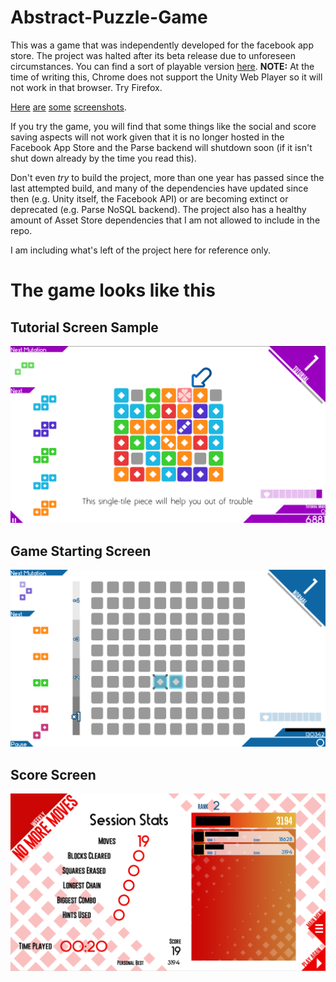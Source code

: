# Abstract-Puzzle-Game
This was a game that was independently developed for the facebook app store. The project was halted after its beta release due to unforeseen circumstances. You can find a sort of playable version [here](https://dl.dropboxusercontent.com/u/26842250/WebBuild/index.html). **NOTE:** At the time of writing this, Chrome does not support the Unity Web Player so it will not work in that browser. Try Firefox.

[Here](/Screenshots/Tutorialitis.png?raw=true) [are](/Screenshots/2014_10_10_18_48_22_Poozel_en_Facebook.png?raw=true) [some](/Screenshots/2014_10_10_18_51_30_Poozel_en_Facebook.png?raw=true) [screenshots](/Screenshots/2014_10_10_18_12_08_Poozel_en_Facebook.png?raw=true).

If you try the game, you will find that some things like the social and score saving aspects will not work given that it is no longer hosted in the Facebook App Store and the Parse backend will shutdown soon (if it isn't shut down already by the time you read this).

Don't even _try_ to build the project, more than one year has passed since the last attempted build, and many of the dependencies have updated since then (e.g. Unity itself, the Facebook API) or are becoming extinct or deprecated (e.g. Parse NoSQL backend). The project also has a healthy amount of Asset Store dependencies that I am not allowed to include in the repo.

I am including what's left of the project here for reference only.

# The game looks like this

## Tutorial Screen Sample
![Tutorial Screen Sample](/Screenshots/Tutorialitis.png?raw=true "Tutorial Screen Sample")

## Game Starting Screen
![Game Starting Screen](/Screenshots/2014_10_10_18_48_22_Poozel_en_Facebook.png?raw=true "Game Starting Screen")

## Score Screen
![Score Screen](/Screenshots/2014_10_10_18_51_30_Poozel_en_Facebook.png?raw=true "Score Screen")
